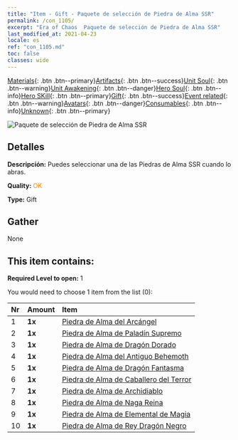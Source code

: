 ```yaml
---
title: "Item - Gift - Paquete de selección de Piedra de Alma SSR"
permalink: /con_1105/
excerpt: "Era of Chaos  Paquete de selección de Piedra de Alma SSR"
last_modified_at: 2021-04-23
locale: es
ref: "con_1105.md"
toc: false
classes: wide
---
```

 [Materials](/ItemsES/){: .btn .btn--primary}[Artifacts](/ItemsES/Artifacts/){: .btn .btn--success}[Unit Soul](/ItemsES/UnitSoul/){: .btn .btn--warning}[Unit Awakening](/ItemsES/UnitAwakening/){: .btn .btn--danger}[Hero Soul](/ItemsES/HeroSoul/){: .btn .btn--info}[Hero SKill](/ItemsES/HeroSkill/){: .btn .btn--primary}[Gift](/ItemsES/Gift/){: .btn .btn--success}[Event related](/ItemsES/Events/){: .btn .btn--warning}[Avatars](/ItemsES/Avatars/){: .btn .btn--danger}[Consumables](/ItemsES/Consumables/){: .btn .btn--info}[Unknown](/ItemsES/Unknown/){: .btn .btn--primary}

 ![Paquete de selección de Piedra de Alma SSR](/images/t/i_907560.png)

## Detalles
 **Descripción:** Puedes seleccionar una de las Piedras de Alma SSR cuando lo abras.

 **Quality:** <span style="color: #FF8C00">OK</span>

 **Type:** Gift

## Gather

  None

## This item contains:

 **Required Level to open:** 1

 You would need to choose 1 item from the list (0):

  | Nr | Amount |     Item    |
  |:---|:-------|:------------|
  | 1 |  **1x** | [Piedra de Alma del Arcángel](/ItemsES/unt_288/) |  | 
  | 2 |  **1x** | [Piedra de Alma de Paladín Supremo](/ItemsES/unt_289/) |  | 
  | 3 |  **1x** | [Piedra de Alma de Dragón Dorado](/ItemsES/unt_295/) |  | 
  | 4 |  **1x** | [Piedra de Alma del Antiguo Behemoth](/ItemsES/unt_311/) |  | 
  | 5 |  **1x** | [Piedra de Alma de Dragón Fantasma](/ItemsES/unt_303/) |  | 
  | 6 |  **1x** | [Piedra de Alma de Caballero del Terror](/ItemsES/unt_302/) |  | 
  | 7 |  **1x** | [Piedra de Alma de Archidiablo](/ItemsES/unt_318/) |  | 
  | 8 |  **1x** | [Piedra de Alma de Naga Reina](/ItemsES/unt_325/) |  | 
  | 9 |  **1x** | [Piedra de Alma de Elemental de Magia](/ItemsES/unt_347/) |  | 
  | 10 |  **1x** | [Piedra de Alma de Rey Dragón Negro](/ItemsES/unt_334/) |  | 
